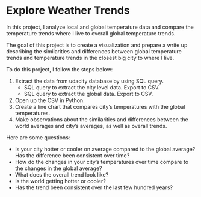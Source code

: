 # Explore Weather Trends
In this project, I analyze local and global temperature data and compare the temperature trends where I live to overall global temperature trends.

The goal of this project is to create a visualization and prepare a write up describing the similarities and differences between global temperature trends and temperature trends in the closest big city to where I live. 

To do this project, I follow the steps below:
1. Extract the data from udacity database by using SQL query.
   - SQL query to extract the city level data. Export to CSV.
   - SQL query to extract the global data. Export to CSV.
2. Open up the CSV in Python.
3. Create a line chart that compares city’s temperatures with the global temperatures.
4. Make observations about the similarities and differences between the world averages and city’s averages, as well as overall trends. <br> 

Here are some questions:
 - Is your city hotter or cooler on average compared to the global average? Has the difference been consistent over time?
 - How do the changes in your city’s temperatures over time compare to the changes in the global average?
 - What does the overall trend look like? 
 - Is the world getting hotter or cooler? 
 - Has the trend been consistent over the last few hundred years?
